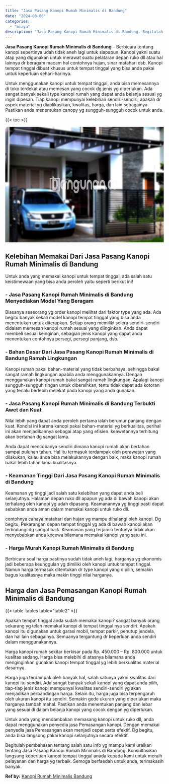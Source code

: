 ```yaml
---
title: "Jasa Pasang Kanopi Rumah Minimalis di Bandung"
date: "2024-08-06"
categories: 
  - "biaya"
description: "Jasa Pasang Kanopi Rumah Minimalis di Bandung. Begitulah pembahasan tentang salah satu info yg mampu kami uraikan tentang Jasa Pasang Kanopi Rumah Minimalis..."
---
```


**Jasa Pasang Kanopi Rumah Minimalis di Bandung** – Berbicara tentang kanopi sepertinya udah tidak aneh lagi untuk siapapun. Kanopi yakni suatu atap yang digunakan untuk merawat suatu pelataran depan ruko dll atau hal lainnya dr beragam macam hal contohnya hujan, sinar matahari dsb. Kanopi tempat tinggal dibuat khusus untuk tempat tinggal yang bisa anda pakai untuk keperluan sehari-harinya.

Untuk menggunakan kanopi untuk tempat tinggal, anda bisa memesannya di toko terdekat atau memesan yang cocok dg jenis yg diperlukan. Ada sangat banyak sekali type kanopi rumah yang dapat anda belanja sesuai yg ingin dipesan. Tiap kanopi mempunyai kelebihan sendiri-sendiri, apakah dr aspek material yg diaplikasikan, kwalitas, harga, dan lain sebagainya. Pastikan anda menentukan canopy yg sungguh-sungguh cocok untuk anda.

{{< toc >}}

![Jasa Pasang Kanopi Rumah Minimalis di Bandung](/images/harga-kanopi-minimalis-49.png)

## Kelebihan Memakai Dari Jasa Pasang Kanopi Rumah Minimalis di Bandung

Untuk anda yang memakai kanopi untuk tempat tinggal, ada salah satu keistimewaan yang bisa anda peroleh yaitu seperti berikut ini!

### \- Jasa Pasang Kanopi Rumah Minimalis di Bandung Menyediakan Model Yang Beragam

Biasanya seseorang yg order kanopi melihat dari faktor type yang ada. Ada begitu banyak sekali model kanopi tempat tinggal yang bisa anda menentukan untuk diterapkan. Setiap orang memiliki selera sendiri-sendiri didalam memesan kanopi rumah sesuai yang diinginkan. Anda dapat membeli sesuai keinginan, sebagian jenis kanopi yang dapat anda menentukan contohnya persegi, persegi panjang, dsb.

### \- Bahan Dasar Dari Jasa Pasang Kanopi Rumah Minimalis di Bandung Ramah Lingkungan

Kanopi rumah pakai bahan-material yang tidak berbahaya, sehingga bakal sangat ramah lingkungan apabila anda menggunakannya. Dengan menggunakan kanopi rumah bakal sangat ramah lingkungan. Apalagi kanopi sungguh-sungguh ringan untuk dibersihkan, tentu tidak dapat ada kotoran yang terlalu berlebih melekat pada kanopi yang anda gunakan.

### \- Jasa Pasang Kanopi Rumah Minimalis di Bandung Terbukti Awet dan Kuat

Nilai lebih yang dapat anda peroleh pertama ialah berumur panjang dengan kuat. Kondisi ini karena kanopi pakai bahan-material yg berkualitas, perihal ini akan menjadikannya sebagai atap yang efisien. keawetannya terhitung akan bertahan dg sangat lama.

Anda dapat mencobanya sendiri dimana kanopi rumah akan bertahan sampai puluhan tahun. Hal itu termasuk terdampak oleh perawatan yang dilakukan, kalau anda bisa melakukannya dengan baik, maka kanopi rumah bakal lebih tahan lama kualitasnya.

### \- Keamanan Tinggi Dari Jasa Pasang Kanopi Rumah Minimalis di Bandung

Keamanan yg tinggi jadi salah satu kelebihan yang dapat anda beli selanjutnya. Halaman depan ruko dll apapun yg ada di bawah kanopi akan terhalang oleh kanopi yg udah dipasang. Keamanannya yg tinggi pasti dapat sebabkan anda aman dalam memakai kanopi untuk ruko dll.

contohnya cahaya matahari dan hujan yg mampu dihalangi oleh kanopi. Dg begitu, Pekarangan depan tempat tinggal yg ada di bawah kanopi akan terlindungi dg sangat baik. Keamanan yang terjamin tentunya tidak akan menyebabkan anda kecewa bilamana memakai kanopi yang satu ini.

### \- Harga Murah Kanopi Rumah Minimalis di Bandung

Berbicara soal harga pastinya sudah tidak aneh lagi, harganya yg ekonomis jadi beberapa keunggulan yg dimiliki oleh kanopi untuk tempat tinggal. Namun harga termasuk ditentukan dr type kanopi yang dipilih, semakin bagus kualitasnya maka makin tinggi nilai harganya.

## Harga dan Jasa Pemasangan Kanopi Rumah Minimalis di Bandung

{{< table-tables table="table2" >}}

Apakah tempat tinggal anda sudah memakai kanopi? sangat banyak orang sekarang yg telah memakai kanopi di tempat tinggal nya sendiri. Apakah kanopi itu digunakan untuk garasi mobil, tempat parkir, penutup jendela, dan hal lain sebagainya. Semuanya tergantung dr keperluan anda sendiri dalam menggunakannya.

Harga kanopi rumah sekitar berkisar pada Rp. 450.000 – Rp. 800.000 untuk kualitas sedang. Harga bisa melebihi di atasnya bilamana anda menginginkan gunakan kanopi tempat tinggal yg lebih berkualitas material dasarnya.

Harga juga terdampak oleh banyak hal, salah satunya yakni kwalitas dari kanopi itu sendiri. Ada sangat banyak sekali kanopi yang dapat anda pilih, tiap-tiap jenis kanopi mempunyai kwalitas sendiri-sendiri yg akan menjadikan perbandingan harga. Selain itu, harga juga bisa terpengaruh oleh ukuran kanopi itu sendiri. Semakin gede ukuran yang diperlukan maka harganya tambah mahal. Pastikan anda menentukan panjang dan lebar yang sesuai di dalam belanja kanopi yang cocok dengan yg diperlukan.

Untuk anda yang mendambakan memasang kanopi untuk ruko dll, anda dapat menggunakan penyedia jasa Pemasangan kanopi. Dengan memakai penyedia jasa Pemasangan akan menjadi cepat serta efektif. Dg begitu, anda bisa langsung pakai kanopi selanjutnya secara efektif.

Begitulah pembahasan tentang salah satu info yg mampu kami uraikan tentang Jasa Pasang Kanopi Rumah Minimalis di Bandung. Konsultasikan langsung keperluan kanopi tempat tinggal anada kepada kami untuk meraih pelayanan dan harga yg terbaik. Semoga berfaedah untuk anda, terimakasih banyak.

**Ref by:**  [Kanopi Rumah Minimalis Bandung](https://id.wikipedia.org/wiki/Kanopi)

